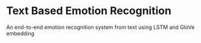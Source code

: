 # Text Based Emotion Recognition
An end-to-end emotion recognition system from text using LSTM and GloVe embedding
